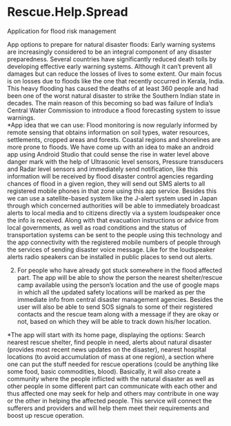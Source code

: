 # Rescue.Help.Spread
Application for flood risk management

App options to prepare for natural disaster floods:
Early warning systems are increasingly considered to be an integral component of any disaster preparedness. Several countries have significantly reduced death tolls by developing effective early warning systems.
Although it can’t prevent all damages but can reduce the losses of lives to some extent. Our main focus is on losses due to floods like the one that recently occurred in Kerala, India. This heavy flooding has caused the deaths of at least 360 people and had been one of the worst natural disaster to strike the Southern Indian state in decades.
The main reason of this becoming so bad was failure of India’s Central Water Commission to introduce a flood forecasting system to issue warnings.  
*App idea that we can use:
 Flood monitoring is now regularly informed by remote sensing that obtains information on soil types, water resources, settlements, cropped areas and forests. Coastal regions and shorelines are more prone to floods. We have come up with an idea to make an android app using Android Studio that could sense the rise in water level above danger mark with the help of Ultrasonic level sensors, Pressure transducers and Radar level sensors  and immediately send notification, like this information will be received by flood disaster control agencies regarding chances of flood in a given region, they will send out SMS alerts to all registered mobile phones in that zone using this app service. Besides this we can use a satellite-based system like the J-alert system used in Japan through which concerned authorities will be able to immediately broadcast alerts to local media and to citizens directly via a system loudspeaker once the info is received.   Along with that evacuation instructions or advice from local governments, as well as road conditions and the status of transportation systems can be sent to the people using this technology and the app connectivity with the registered mobile numbers of people through the services of sending disaster voice message. Like for the loudspeaker alerts radio speakers can be installed in public places to send out alerts.
 
2. For people who have already got stuck somewhere in the flood affected part. The app will be able to show the person the nearest shelter/rescue camp available using the person’s location and the use of google maps in which all the updated safety locations will be marked as per the immediate info from central disaster management agencies. Besides the user will also be able to send SOS signals to some of their registered contacts and the rescue team along with a message if they are okay or not, based on which they will be able to track down his/her location. 

*The app will start with its home page, displaying the options: Search nearest rescue shelter, find people in need, alerts about natural disaster (provides most recent news updates on the disaster), nearest hospital locations (to avoid accumulation of mass at one region), a section where one can put the stuff needed for rescue operations (could be anything like some food, basic commodities, blood). Basically, it will also create a community where the people inflicted with the natural disaster as well as other people in some different part can communicate with each other and thus affected one may seek for help and others may contribute in one way or the other in helping the affected people. This service will connect the sufferers and providers and will help them meet their requirements and boost up rescue operation.    


